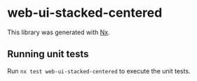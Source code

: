 # web-ui-stacked-centered

This library was generated with [Nx](https://nx.dev).

## Running unit tests

Run `nx test web-ui-stacked-centered` to execute the unit tests.
